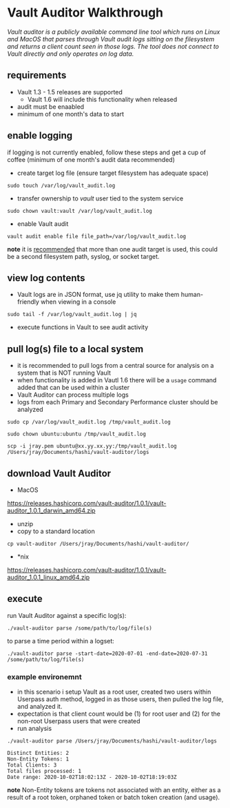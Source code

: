 # Vault Auditor Walkthrough

_Vault auditor is a publicly available command line tool which runs on Linux and MacOS that parses through Vault audit logs sitting on the filesystem and returns a client count seen in those logs. The tool does not connect to Vault directly and only operates on log data._

## requirements

- Vault 1.3 - 1.5 releases are supported
  - Vault 1.6 will include this functionality when released
- audit must be enaabled
- minimum of one month's data to start

## enable logging

if logging is not currently enabled, follow these steps and get a cup of coffee (minimum of one month's audit data recommended)

- create target log file (ensure target filesystem has adequate space)

`sudo touch /var/log/vault_audit.log`

- transfer ownership to _vault_ user tied to the system service

`sudo chown vault:vault /var/log/vault_audit.log`


- enable Vault audit

`vault audit enable file file_path=/var/log/vault_audit.log`

**note** it is [recommended](https://www.vaultproject.io/docs/audit) that more than one audit target is used, this could be a second filesystem path, syslog, or socket target.

## view log contents

- Vault logs are in JSON format, use jq utility to make them human-friendly when viewing in a console

`sudo tail -f /var/log/vault_audit.log | jq`

- execute functions in Vault to see audit activity

## pull log(s) file to a local system

- it is recommended to pull logs from a central source for analysis on a system that is NOT running Vault
- when functionality is added in Vautl 1.6 there will be a `usage` command added that can be used within a cluster
- Vault Auditor can process multiple logs
- logs from each Primary and Secondary Performance cluster should be analyzed

`sudo cp /var/log/vault_audit.log /tmp/vault_audit.log`

`sudo chown ubuntu:ubuntu /tmp/vault_audit.log`

`scp -i jray.pem ubuntu@xx.yy.xx.yy:/tmp/vault_audit.log /Users/jray/Documents/hashi/vault-auditor/logs`

## download Vault Auditor

- MacOS

https://releases.hashicorp.com/vault-auditor/1.0.1/vault-auditor_1.0.1_darwin_amd64.zip

- unzip
- copy to a standard location

`cp vault-auditor /Users/jray/Documents/hashi/vault-auditor/`

- *nix

https://releases.hashicorp.com/vault-auditor/1.0.1/vault-auditor_1.0.1_linux_amd64.zip

## execute

run Vault Auditor against a specific log(s):

`./vault-auditor parse /some/path/to/log/file(s)`

to parse a time period within a logset:

`./vault-auditor parse -start-date=2020-07-01 -end-date=2020-07-31 /some/path/to/log/file(s)`

### example environemnt

- in this scenario i setup Vault as a root user, created two users within Userpass auth method, logged in as those users, then pulled the log file, and analyzed it.
- expectation is that client count would be (1) for root user and (2) for the non-root Userpass users that were created
- run analysis

`./vault-auditor parse /Users/jray/Documents/hashi/vault-auditor/logs`


```
Distinct Entities: 2
Non-Entity Tokens: 1
Total Clients: 3
Total files processed: 1
Date range: 2020-10-02T18:02:13Z - 2020-10-02T18:19:03Z
```

**note** Non-Entity tokens are tokens not associated with an entity, either as a result of a root token, orphaned token or batch token creation (and usage).
